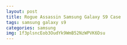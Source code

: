 ```yaml
---
layout: post
title: Rogue Assassin Samsung Galaxy S9 Case
tags: samsung galaxy s9
categories: samsung
img: 1f3plsncEob3OudYk9WmB52NzWPVK6Dsu
---
```

